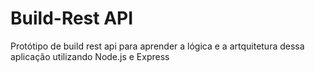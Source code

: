 # Build-Rest API
Protótipo de build rest api para aprender a lógica e a artquitetura dessa aplicação utilizando Node.js e Express
